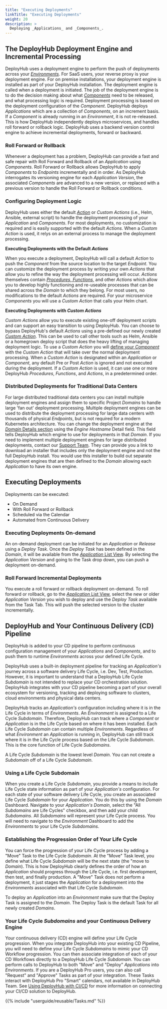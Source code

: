 ```yaml
---
title: "Executing Deployments"
linkTitle: "Executing Deployments"
weight: 20
description: >
  Deploying _Applications_ and _Components_.
---
```


## The DeployHub Deployment Engine and Incremental Processing

DeployHub uses a deployment engine to perform the push of deployments across your [_Environments_](/userguide/first-steps/2-define-environments/).  For SaaS users, your reverse proxy is your deployment engine.  For on premise installations, your deployment engine is installed as part of your DeployHub installation. The deployment engine is called when a deployment is initiated. The job of the deployment engine is to do the decision making about what [_Components_](/userguide/publishing-components/intro-to-components/) need to be released, and what processing logic is required.  Deployment processing is based on the deployment configuration of the _Component_. DeployHub deploys _Applications_ which are a collection of _Components_, on an increment basis. If a _Component_ is already running in an _Environment_, it is not re-released. This is how DeployHub independently deploys microservices, and handles roll forward or rollback logic.  DeployHub uses a backend version control engine to achieve incremental deployments, forward or backward.  

### Roll Forward or Rollback

Whenever a deployment has a problem, DeployHub can provide a fast and safe repair with Roll Forward and Rollback of an _Application_ using _Components_. Roll Forward or Rollback allows DeployHub to apply _Components_ to _Endpoints_ incrementally and in order. As DeployHub interrogates its versioning engine for each _Application Version_, the associated _Components_ are advanced to a new version, or replaced with a previous version to handle the Roll Forward or Rollback conditions.

### Configuring Deployment Logic

DeployHub uses either the default [_Action_](/userguide/customizations/2-define-your-actions/) or _Custom Actions_ (i.e., Helm, Ansible, external script) to handle the deployment processing of your _Application_ and _Components_.  For most deployments, no customization is required and is easily supported with the default _Actions_. When a _Custom Action_ is used, it relys on an external process to manage the deployment processing.

**Executing Deployments with the Default _Actions_**

 When you execute a deployment, DeployHub will call a default _Action_ to push the _Component_ from the source location to the target _Endpoint_. You can customize the deployment process by writing your own _Actions_ that allow you to refine the way the deployment processing will occur. _Actions_ themselves contain [_Procedures_, _Functions,_](/userguide/customizations/2-define-your-functions-and-procedures/) and other _Actions_ which allow you to develop highly functioning and re-useable processes that can be shared across the _Domain_ to which they belong. For most users, no modifications to the default _Actions_ are required. For your microservice _Components_ you will use a _Custom Action_ that calls your Helm chart.

**Executing Deployments with _Custom Actions_**

_Custom Actions_ allow you to execute existing one-off deployment scripts and can support an easy transition to using DeployHub. You can choose to bypass DeployHub's default _Actions_ using a pre-defined our newly created [_Custom Action_](/userguide/customizations/2-define-your-actions/). This can be used to call other tools such as Helm, Ansible or a homegrown deploy script that does the heavy lifting of managing deployment logic. To use a _Custom Action_ you will [define your _Component_](/userguide/publishing-components/2-define-components/#viewing-and-editing-_components_-with-the-dashboard) with the _Custom Action_ that will take over the normal deployment processing. When a _Custom Action_ is designated within an _Application_ or _Component_, any default Pre or Post _Action_ is ignored and not executed during the deployment. If a _Custom Action_ is used, it can use one or more DeployHub _Procedures_, _Functions_, and _Actions_, in a predetermined order.

### Distributed Deployments for Traditional Data Centers

For large distributed traditional data centers you can install multiple deployment engines and assign them to specific Project _Domains_ to handle large 'fan out' deployment processing. Multiple deployment engines can be used to distribute the deployment processing for large data centers with thousands of physical _Endpoints_, but is not required for a modern Kubernetes architecture. You can change the deployment engine at the [_Domain_ Details section](/userguide/first-steps/2-defining-domains/#_domain_-details) using the _Engine Hostname_ Detail field. This field tells DeployHub which engine to use for deployments in that _Domain_. If you need to implement multiple deployment engines for large distributed deployments, contact our [Support Team](/userguide/installation-and-support/0-contactsupport/). They can provide you a link to download an installer that includes only the deployment engine and not the full DeployHub install. You would use this installer to build out separate deployment engines that are then defined to the _Domain_ allowing each _Application_ to have its own engine.

## Executing Deployments

Deployments can be executed:

- On Demand
- With Roll Forward or Rollback
- Scheduled via the Calendar
- Automated from Continuous Delivery

### Executing Deployments On-demand

An on-demand deployment can be initiated for an _Application_ or _Release_ using a _Deploy Task_. Once the _Deploy Task_ has been defined in the _Domain_, it will be available from the [_Application_ List View](/userguide/packaging-applications/2-defining-applications/#the-_application_-list-view-for-adding-or-deleting).  By selecting the _Application Version_ and going to the Task drop down, you can push a deployment on-demand.

### Roll Forward Incremental Deployments

You execute a roll forward or rollback deployment on-demand. To roll forward or rollback, go to the  [_Application_ List View](/userguide/packaging-applications/2-defining-applications/#the-_application_-list-view-for-adding-or-deleting), select the new or older _Application Version_ you wish to deploy and use the _Deploy Task_ available from the Task Tab. This will push the selected version to the cluster incrementally.

## DeployHub and Your Continuous Delivery (CD) Pipeline

DeployHub is added to your CD pipeline to perform continuous configuration management of your _Applications_ and _Components_, and to push them to runtime _Environments_ across your defined Life Cycle.

DeployHub uses a built-in deployment pipeline for tracking an _Application's_ journey across a software delivery Life Cycle, i.e. Dev, Test, Production. However, it is important to understand that a DeployHub Life Cycle _Subdomain_ is not intended to replace your CD orchestration solution. DeployHub integrates with your CD pipeline becoming a part of your overall ecosystem for versioning, tracking and deploying software to clusters, cloud environments and physical data centers.

DeployHub tracks an _Application's_ configuration including where it is in the Life Cycle in terms of _Environments_.  An _Environment_ is assigned to a Life Cycle _Subdomain_. Therefore, DeployHub can track where a _Component_ or _Application_ is in the Life Cycle based on where it has been installed. Each Life Cycle _Subdomain_ can contain multiple _Environments_. Regardless of what _Environment_ an _Application_ is running in, DeployHub can still track where it is in the Life Cycle process based on the Life Cycle _Subdomain_. This is the core function of Life Cycle _Subdomains_.

A Life Cycle _Subdomain_ is the lowest level _Domain_.  You can not create a _Subdomain_ off of a Life Cycle _Subdomain_.  

### Using a Life Cycle Subdomain

When you create a Life Cycle _Subdomain_, you provide a means to include Life Cycle state information as part of your _Application's_ configuration. For each state of your software delivery Life Cycle, you create an associated Life Cycle _Subdomain_ for your _Application_. You do this by using the _Domain_ Dashboard. Navigate to your _Application's_ _Domain_, select the  "All _Subdomains_ are Life Cycles" checkbox, and then add your child _Subdomains_.  All _Subdomains_ will represent your Life Cycle process. You will need to navigate to the _Environment_ Dashboard to add the _Environments_ to your Life Cycle _Subdomains_.

### Establishing the Progression Order of Your Life Cycle

You can force the progression of your Life Cycle process by adding a "Move" Task to the Life Cycle _Subdomain_.  At the "Move" Task level, you define what Life Cycle _Subdomain_ will be the next state (the "move to _Domain_). This is how DeployHub clearly defines the order of how an _Application_ should progress through the Life Cycle, i.e. first development, then test, and finally production. A "Move" Task does not perform a deployment, it just stages the _Application_ for a deployment into the _Environments_ associated with that Life Cycle _Subdomain_.

To deploy an _Application_ into an _Environment_ make sure that the Deploy Task is assigned to the _Domain_.  The Deploy Task is the default Task for all newly created _Domains_.  

### Your Life Cycle _Subdomains_ and your Continuous Delivery Engine

Your continuous delivery (CD) engine will define your Life Cycle progression.  When you integrate DeployHub into your existing CD Pipeline, you will need to define your Life Cycle _Subdomains_ to mimic your CD Workflow progression. You can then associate integration of each of your CD Workflows directly to a DeployHub Life Cycle _Subdomain_. You can perform calls to DeployHub to both "Move" and "Deploy" _Applications_ into _Environments_.  If you are a DeployHub Pro users, you can also call "Request" and "Approve" Tasks as part of your integration. These Tasks interact with DeployHub Pro "Smart" calendars, not available in DeployHub Team. See [Using DeployHub with CI/CD](/userguide/integrations/CI-CD_Integrations.md) for more information on connecting your CI/CD solution to DeployHub.

{{% include "userguide/reusable/Tasks.md" %}}
